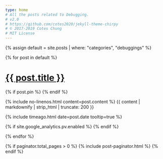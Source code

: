 ```yaml
---
type: home
# All the posts related to Debugging.
# v2.0
# https://github.com/cotes2020/jekyll-theme-chirpy
# © 2017-2019 Cotes Chung
# MIT License
---
```


{% assign default = site.posts | where: "categories", "debuggings" %}


<div id="post-list">


{% for post in default %}

  <div class="post-preview">
    <div class="d-flex justify-content-between pr-xl-2">
      <h1><a href="{{ post.url | relative_url }}">{{ post.title }}</a></h1>
      {% if post.pin %}
        <i class="fas fa-thumbtack fa-fw text-muted mt-1 ml-2 mt-xl-2" data-toggle="tooltip" data-placement="left"
        title="Pinned"></i>
      {% endif %}
    </div>
    <div class="post-content">
      <p>
        {% include no-linenos.html content=post.content %}
        {{ content | markdownify | strip_html | truncate: 200 }}
      </p>
    </div>

<div class="post-meta text-muted">
  <!-- posted date -->
  <i class="far fa-clock fa-fw"></i>
  {% include timeago.html date=post.date tooltip=true %}

  <!-- page views -->
  {% if site.google_analytics.pv.enabled %}
  <i class="far fa-eye fa-fw"></i>
  <span id="pv_{{-post.title-}}" class="pageviews">
    <i class="fas fa-spinner fa-spin fa-fw"></i>
  </span>
  {% endif %}
</div>

  </div> <!-- .post-review -->

{% endfor %}

</div> <!-- #post-list -->

{% if paginator.total_pages > 0 %}
  {% include post-paginator.html %}
{% endif %}

